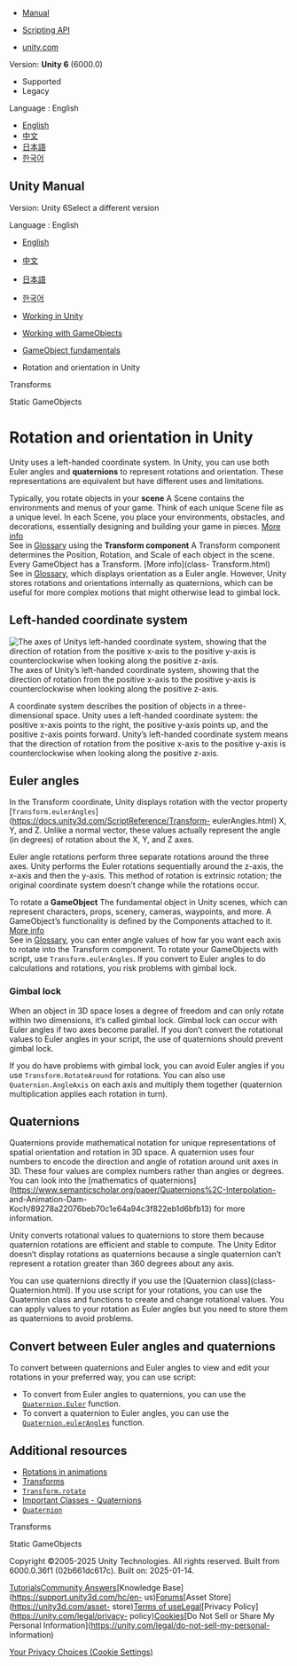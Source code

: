 [](https://docs.unity3d.com)

  * [Manual](../Manual/index.html)
  * [Scripting API](../ScriptReference/index.html)

  * [unity.com](https://unity.com/)

Version: **Unity 6** (6000.0)

  * Supported
  * Legacy

Language : English

  * [English](/Manual/QuaternionAndEulerRotationsInUnity.html)
  * [中文](/cn/current/Manual/QuaternionAndEulerRotationsInUnity.html)
  * [日本語](/ja/current/Manual/QuaternionAndEulerRotationsInUnity.html)
  * [한국어](/kr/current/Manual/QuaternionAndEulerRotationsInUnity.html)

[](https://docs.unity3d.com)

## Unity Manual

Version: Unity 6Select a different version

Language : English

  * [English](/Manual/QuaternionAndEulerRotationsInUnity.html)
  * [中文](/cn/current/Manual/QuaternionAndEulerRotationsInUnity.html)
  * [日本語](/ja/current/Manual/QuaternionAndEulerRotationsInUnity.html)
  * [한국어](/kr/current/Manual/QuaternionAndEulerRotationsInUnity.html)

  * [Working in Unity](working-in-unity.html)
  * [Working with GameObjects](working-with-gameobjects.html)
  * [GameObject fundamentals](gameobject-fundamentals.html)
  * Rotation and orientation in Unity

[](class-Transform.html)

Transforms

[](StaticObjects.html)

Static GameObjects

# Rotation and orientation in Unity

Unity uses a left-handed coordinate system. In Unity, you can use both Euler
angles and **quaternions** to represent rotations and orientation. These
representations are equivalent but have different uses and limitations.

Typically, you rotate objects in your **scene** A Scene contains the
environments and menus of your game. Think of each unique Scene file as a
unique level. In each Scene, you place your environments, obstacles, and
decorations, essentially designing and building your game in pieces. [More
info](CreatingScenes.html)  
See in [Glossary](Glossary.html#Scene) using the **Transform component** A
Transform component determines the Position, Rotation, and Scale of each
object in the scene. Every GameObject has a Transform. [More info](class-
Transform.html)  
See in [Glossary](Glossary.html#TransformComponent), which displays
orientation as a Euler angle. However, Unity stores rotations and orientations
internally as quaternions, which can be useful for more complex motions that
might otherwise lead to gimbal lock.

## Left-handed coordinate system

![The axes of Unitys left-handed coordinate system, showing that the direction
of rotation from the positive x-axis to the positive y-axis is
counterclockwise when looking along the positive
z-axis.](../uploads/Main/unity-axis-with-rotation.png) The axes of Unity’s
left-handed coordinate system, showing that the direction of rotation from the
positive x-axis to the positive y-axis is counterclockwise when looking along
the positive z-axis.

A coordinate system describes the position of objects in a three-dimensional
space. Unity uses a left-handed coordinate system: the positive x-axis points
to the right, the positive y-axis points up, and the positive z-axis points
forward. Unity’s left-handed coordinate system means that the direction of
rotation from the positive x-axis to the positive y-axis is counterclockwise
when looking along the positive z-axis.

## Euler angles

In the Transform coordinate, Unity displays rotation with the vector property
[`Transform.eulerAngles`](https://docs.unity3d.com/ScriptReference/Transform-
eulerAngles.html) X, Y, and Z. Unlike a normal vector, these values actually
represent the angle (in degrees) of rotation about the X, Y, and Z axes.

Euler angle rotations perform three separate rotations around the three axes.
Unity performs the Euler rotations sequentially around the z-axis, the x-axis
and then the y-axis. This method of rotation is extrinsic rotation; the
original coordinate system doesn’t change while the rotations occur.

To rotate a **GameObject** The fundamental object in Unity scenes, which can
represent characters, props, scenery, cameras, waypoints, and more. A
GameObject’s functionality is defined by the Components attached to it. [More
info](class-GameObject.html)  
See in [Glossary](Glossary.html#GameObject), you can enter angle values of how
far you want each axis to rotate into the Transform component. To rotate your
GameObjects with script, use `Transform.eulerAngles`. If you convert to Euler
angles to do calculations and rotations, you risk problems with gimbal lock.

### Gimbal lock

When an object in 3D space loses a degree of freedom and can only rotate
within two dimensions, it’s called gimbal lock. Gimbal lock can occur with
Euler angles if two axes become parallel. If you don’t convert the rotational
values to Euler angles in your script, the use of quaternions should prevent
gimbal lock.

If you do have problems with gimbal lock, you can avoid Euler angles if you
use `Transform.RotateAround` for rotations. You can also use
`Quaternion.AngleAxis` on each axis and multiply them together (quaternion
multiplication applies each rotation in turn).

## Quaternions

Quaternions provide mathematical notation for unique representations of
spatial orientation and rotation in 3D space. A quaternion uses four numbers
to encode the direction and angle of rotation around unit axes in 3D. These
four values are complex numbers rather than angles or degrees. You can look
into the [mathematics of
quaternions](https://www.semanticscholar.org/paper/Quaternions%2C-Interpolation-
and-Animation-Dam-Koch/89278a22076beb70c1e64a94c3f822eb1d6bfb13) for more
information.

Unity converts rotational values to quaternions to store them because
quaternion rotations are efficient and stable to compute. The Unity Editor
doesn’t display rotations as quaternions because a single quaternion can’t
represent a rotation greater than 360 degrees about any axis.

You can use quaternions directly if you use the [Quaternion class](class-
Quaternion.html). If you use script for your rotations, you can use the
Quaternion class and functions to create and change rotational values. You can
apply values to your rotation as Euler angles but you need to store them as
quaternions to avoid problems.

## Convert between Euler angles and quaternions

To convert between quaternions and Euler angles to view and edit your
rotations in your preferred way, you can use script:

  * To convert from Euler angles to quaternions, you can use the [`Quaternion.Euler`](https://docs.unity3d.com/ScriptReference/Quaternion.Euler.html) function.
  * To convert a quaternion to Euler angles, you can use the [`Quaternion.eulerAngles`](https://docs.unity3d.com/ScriptReference/Quaternion-eulerAngles.html) function.

## Additional resources

  * [Rotations in animations](AnimationRotate.html)
  * [Transforms](class-Transform.html)
  * [`Transform.rotate`](https://docs.unity3d.com/2021.2/Documentation/ScriptReference/Transform.Rotate.html)
  * [Important Classes - Quaternions](class-Quaternion.html)
  * [`Quaternion`](https://docs.unity3d.com/2021.2/Documentation/ScriptReference/Quaternion.html)

[](class-Transform.html)

Transforms

[](StaticObjects.html)

Static GameObjects

Copyright ©2005-2025 Unity Technologies. All rights reserved. Built from
6000.0.36f1 (02b661dc617c). Built on: 2025-01-14.

[Tutorials](https://learn.unity.com/)[Community
Answers](https://answers.unity3d.com)[Knowledge
Base](https://support.unity3d.com/hc/en-
us)[Forums](https://forum.unity3d.com)[Asset Store](https://unity3d.com/asset-
store)[Terms of
use](https://docs.unity3d.com/Manual/TermsOfUse.html)[Legal](https://unity.com/legal)[Privacy
Policy](https://unity.com/legal/privacy-
policy)[Cookies](https://unity.com/legal/cookie-policy)[Do Not Sell or Share
My Personal Information](https://unity.com/legal/do-not-sell-my-personal-
information)

[Your Privacy Choices (Cookie Settings)](javascript:void\(0\);)

